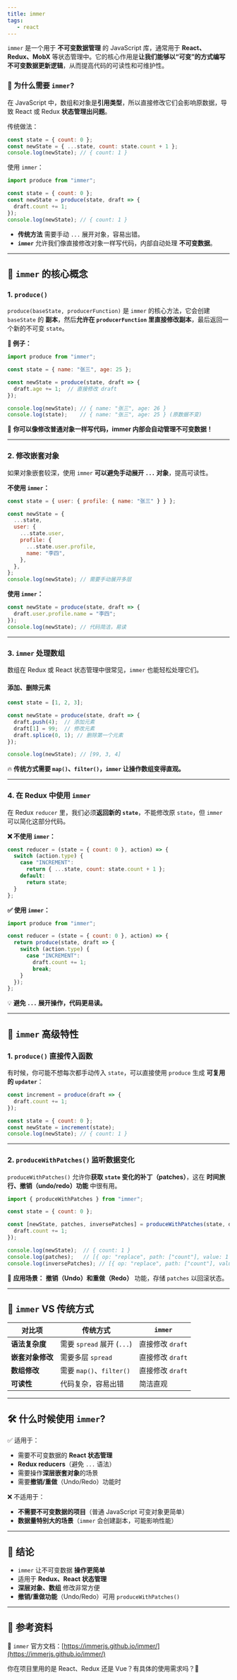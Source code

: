 ```yaml
---
title: immer
tags:
   - react
---
```



`immer` 是一个用于 **不可变数据管理** 的 JavaScript 库，通常用于 **React、Redux、MobX** 等状态管理中。它的核心作用是**让我们能够以“可变”的方式编写不可变数据更新逻辑**，从而提高代码的可读性和可维护性。  

### **🌟 为什么需要 `immer`?**
在 JavaScript 中，数组和对象是**引用类型**，所以直接修改它们会影响原数据，导致 React 或 Redux **状态管理出问题**。

传统做法：
```js
const state = { count: 0 };
const newState = { ...state, count: state.count + 1 }; 
console.log(newState); // { count: 1 }
```
使用 `immer`：
```js
import produce from "immer";

const state = { count: 0 };
const newState = produce(state, draft => {
  draft.count += 1;
});
console.log(newState); // { count: 1 }
```
- **传统方法** 需要手动 `...` 展开对象，容易出错。
- **`immer`** 允许我们像直接修改对象一样写代码，内部自动处理 **不可变数据**。

---

## **📌 `immer` 的核心概念**
### **1. `produce()`**
`produce(baseState, producerFunction)` 是 `immer` 的核心方法，它会创建 `baseState` 的 **副本**，然后**允许在 `producerFunction` 里直接修改副本**，最后返回一个新的不可变 `state`。

**🌟 例子：**
```js
import produce from "immer";

const state = { name: "张三", age: 25 };

const newState = produce(state, draft => {
  draft.age += 1;  // 直接修改 draft
});

console.log(newState); // { name: "张三", age: 26 }
console.log(state);    // { name: "张三", age: 25 } (原数据不变)
```
🚀 **你可以像修改普通对象一样写代码，immer 内部会自动管理不可变数据！**

---

### **2. 修改嵌套对象**
如果对象嵌套较深，使用 `immer` **可以避免手动展开 `...` 对象**，提高可读性。

**不使用 `immer`：**
```js
const state = { user: { profile: { name: "张三" } } };

const newState = {
  ...state,
  user: {
    ...state.user,
    profile: {
      ...state.user.profile,
      name: "李四",
    },
  },
};
console.log(newState); // 需要手动展开多层
```

**使用 `immer`：**
```js
const newState = produce(state, draft => {
  draft.user.profile.name = "李四";
});
console.log(newState); // 代码简洁，易读
```

---

### **3. `immer` 处理数组**
数组在 Redux 或 React 状态管理中很常见，`immer` 也能轻松处理它们。

#### **添加、删除元素**
```js
const state = [1, 2, 3];

const newState = produce(state, draft => {
  draft.push(4);  // 添加元素
  draft[1] = 99;  // 修改元素
  draft.splice(0, 1); // 删除第一个元素
});

console.log(newState); // [99, 3, 4]
```
🔥 **传统方式需要 `map()`、`filter()`，`immer` 让操作数组变得直观。**

---

### **4. 在 Redux 中使用 `immer`**
在 Redux `reducer` 里，我们必须**返回新的 `state`**，不能修改原 `state`，但 `immer` 可以简化这部分代码。

**❌ 不使用 `immer`：**
```js
const reducer = (state = { count: 0 }, action) => {
  switch (action.type) {
    case "INCREMENT":
      return { ...state, count: state.count + 1 };
    default:
      return state;
  }
};
```

**✅ 使用 `immer`：**
```js
import produce from "immer";

const reducer = (state = { count: 0 }, action) => {
  return produce(state, draft => {
    switch (action.type) {
      case "INCREMENT":
        draft.count += 1;
        break;
    }
  });
};
```
💡 **避免 `...` 展开操作，代码更易读。**

---

## **🎯 `immer` 高级特性**
### **1. `produce()` 直接传入函数**
有时候，你可能不想每次都手动传入 `state`，可以直接使用 `produce` 生成 **可复用的 `updater`**：
```js
const increment = produce(draft => {
  draft.count += 1;
});

const state = { count: 0 };
const newState = increment(state);
console.log(newState); // { count: 1 }
```

---

### **2. `produceWithPatches()` 监听数据变化**
`produceWithPatches()` 允许你**获取 `state` 变化的补丁（patches）**，这在 **时间旅行、撤销（undo/redo）功能** 中很有用。

```js
import { produceWithPatches } from "immer";

const state = { count: 0 };

const [newState, patches, inversePatches] = produceWithPatches(state, draft => {
  draft.count += 1;
});

console.log(newState);  // { count: 1 }
console.log(patches);   // [{ op: "replace", path: ["count"], value: 1 }]
console.log(inversePatches); // [{ op: "replace", path: ["count"], value: 0 }]
```
📌 **应用场景：** **撤销（Undo）和重做（Redo）** 功能，存储 `patches` 以回滚状态。

---

## **🚀 `immer` VS 传统方式**
| **对比项** | **传统方式** | **`immer`** |
|-----------|-------------|-------------|
| **语法复杂度** | 需要 `spread` 展开 (`...`) | 直接修改 `draft` |
| **嵌套对象修改** | 需要多层 `spread` | 直接修改 `draft` |
| **数组修改** | 需要 `map()`、`filter()` | 直接修改 `draft` |
| **可读性** | 代码复杂，容易出错 | 简洁直观 |

---

## **🛠 什么时候使用 `immer`?**
✅ 适用于：
- 需要不可变数据的 **React 状态管理**
- **Redux reducers**（避免 `...` 语法）
- 需要操作**深层嵌套对象**的场景
- 需要**撤销/重做**（Undo/Redo）功能时

❌ 不适用于：
- **不需要不可变数据的项目**（普通 JavaScript 可变对象更简单）
- **数据量特别大的场景**（`immer` 会创建副本，可能影响性能）

---

## **🔧 结论**
- `immer` 让不可变数据 **操作更简单**
- 适用于 **Redux、React 状态管理**
- **深层对象、数组** 修改非常方便
- **撤销/重做功能**（Undo/Redo）可用 `produceWithPatches()`

---

## **📌 参考资料**
🔗 `immer` 官方文档：[https://immerjs.github.io/immer/](https://immerjs.github.io/immer/)

你在项目里用的是 React、Redux 还是 Vue？有具体的使用需求吗？🚀